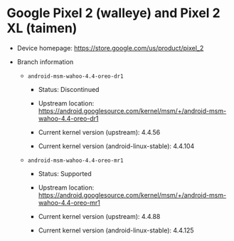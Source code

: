# Google Pixel 2 (walleye) and Pixel 2 XL (taimen)

* Device homepage: https://store.google.com/us/product/pixel_2

* Branch information

  * `android-msm-wahoo-4.4-oreo-dr1`

    * Status: Discontinued

    * Upstream location: https://android.googlesource.com/kernel/msm/+/android-msm-wahoo-4.4-oreo-dr1

    * Current kernel version (upstream): 4.4.56

    * Current kernel version (android-linux-stable): 4.4.104

  * `android-msm-wahoo-4.4-oreo-mr1`

    * Status: Supported

    * Upstream location: https://android.googlesource.com/kernel/msm/+/android-msm-wahoo-4.4-oreo-mr1

    * Current kernel version (upstream): 4.4.88

    * Current kernel version (android-linux-stable): 4.4.125
